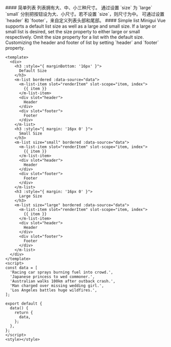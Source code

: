 <cn>
#### 简单列表
列表拥有大、中、小三种尺寸。
通过设置 `size` 为 `large` `small` 分别把按钮设为大、小尺寸。若不设置 `size`，则尺寸为中。
可通过设置 `header` 和 `footer`，来自定义列表头部和尾部。
</cn>

<us>
#### Simple list
Minigui Vue supports a default list size as well as a large and small size.
If a large or small list is desired, set the size property to either large or small respectively. Omit the size property for a list with the default size.
Customizing the header and footer of list by setting `header` and `footer` property.
</us>

```vue
<template>
  <div>
    <h3 :style="{ marginBottom: '16px' }">
      Default Size
    </h3>
    <m-list bordered :data-source="data">
      <m-list-item slot="renderItem" slot-scope="item, index">
        {{ item }}
      </m-list-item>
      <div slot="header">
        Header
      </div>
      <div slot="footer">
        Footer
      </div>
    </m-list>
    <h3 :style="{ margin: '16px 0' }">
      Small Size
    </h3>
    <m-list size="small" bordered :data-source="data">
      <m-list-item slot="renderItem" slot-scope="item, index">
        {{ item }}
      </m-list-item>
      <div slot="header">
        Header
      </div>
      <div slot="footer">
        Footer
      </div>
    </m-list>
    <h3 :style="{ margin: '16px 0' }">
      Large Size
    </h3>
    <m-list size="large" bordered :data-source="data">
      <m-list-item slot="renderItem" slot-scope="item, index">
        {{ item }}
      </m-list-item>
      <div slot="header">
        Header
      </div>
      <div slot="footer">
        Footer
      </div>
    </m-list>
  </div>
</template>
<script>
const data = [
  'Racing car sprays burning fuel into crowd.',
  'Japanese princess to wed commoner.',
  'Australian walks 100km after outback crash.',
  'Man charged over missing wedding girl.',
  'Los Angeles battles huge wildfires.',
];

export default {
  data() {
    return {
      data,
    };
  },
};
</script>
<style></style>
```
